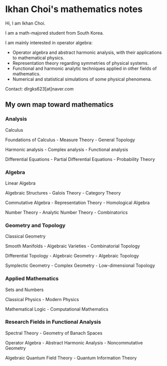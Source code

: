# Ikhan Choi's mathematics notes

Hi, I am Ikhan Choi.

I am a math-majored student from South Korea.

I am mainly interested in operator algebra:
 * Operator algebra and abstract harmonic analysis, with their applications to mathematical physics.
 * Representation theory regarding symmetries of physical systems.
 * Functional and harmonic analytic techniques applied in other fields of mathematics.
 * Numerical and statistical simulations of some physical phenomena.

Contact: dlrgks623[at]naver.com

## My own map toward mathematics

### Analysis
Calculus

Foundations of Calculus - Measure Theory - General Topology

Harmonic analysis - Complex analysis - Functional analysis

Differential Equations - Partial Differential Equations - Probability Theory


### Algebra

Linear Algebra

Algebraic Structures - Galois Theory - Category Theory

Commutative Algebra - Representation Theory - Homological Algebra

Number Theory - Analytic Number Theory - Combinatorics


### Geometry and Topology

Classical Geometry

Smooth Manifolds - Algebraic Varieties - Combinatorial Topology

Differential Topology - Algebraic Geometry - Algebraic Topology

Symplectic Geometry - Complex Geometry - Low-dimensional Topology


### Applied Mathematics

Sets and Numbers

Classical Physics - Modern Physics

Mathematical Logic - Computational Mathematics


### Research Fields in Functional Analysis

Spectral Theory - Geometry of Banach Spaces

Operator Algebra - Abstract Harmonic Analysis - Noncommutative Geometry

Algebraic Quantum Field Theory - Quantum Information Theory



